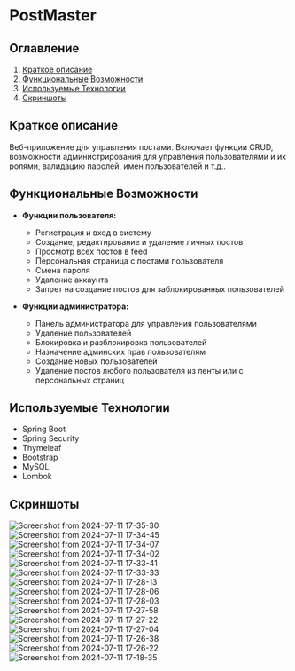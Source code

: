 # PostMaster

## Оглавление
1. [Краткое описание](#краткое-описание)
2. [Функциональные Возможности](#функциональные-возможности)
3. [Используемые Технологии](#используемые-технологии)
4. [Скриншоты](#скриншоты)

## Краткое описание
Веб-приложение для управления постами. Включает функции CRUD, возможности администрирования для управления пользователями и их ролями, валидацию паролей, имен пользователей и т.д..

## Функциональные Возможности
- **Функции пользователя:**
    - Регистрация и вход в систему
    - Создание, редактирование и удаление личных постов
    - Просмотр всех постов в feed
    - Персональная страница с постами пользователя
    - Смена пароля
    - Удаление аккаунта
    - Запрет на создание постов для заблокированных пользователей

- **Функции администратора:**
    - Панель администратора для управления пользователями 
    - Удаление пользователей 
    - Блокировка и разблокировка пользователей 
    - Назначение админских прав пользователям 
    - Создание новых пользователей 
    - Удаление постов любого пользователя из ленты или с персональных страниц

## Используемые Технологии
- Spring Boot
- Spring Security
- Thymeleaf
- Bootstrap
- MySQL
- Lombok

## Скриншоты
![Screenshot from 2024-07-11 17-35-30](https://github.com/iljilj/postMaster/assets/79352449/96bff707-426b-489e-8edc-63a4349aadf8)
![Screenshot from 2024-07-11 17-34-45](https://github.com/iljilj/postMaster/assets/79352449/a7ebbc89-362a-4988-ad70-33a0e8eeab49)
![Screenshot from 2024-07-11 17-34-07](https://github.com/iljilj/postMaster/assets/79352449/37fff59b-a742-434b-9fe3-0ee788c638d8)
![Screenshot from 2024-07-11 17-34-02](https://github.com/iljilj/postMaster/assets/79352449/669daa8c-c90c-4648-9001-13c508926112)
![Screenshot from 2024-07-11 17-33-41](https://github.com/iljilj/postMaster/assets/79352449/aa7d6622-f4f7-4569-b8d0-21c7e3248817)
![Screenshot from 2024-07-11 17-33-33](https://github.com/iljilj/postMaster/assets/79352449/6a1a58cb-0542-42fa-b02d-258cdbd325b2)
![Screenshot from 2024-07-11 17-28-13](https://github.com/iljilj/postMaster/assets/79352449/0d3d70c1-6535-4585-95f6-1bfd2085e495)
![Screenshot from 2024-07-11 17-28-06](https://github.com/iljilj/postMaster/assets/79352449/6a3637b2-4df6-40d9-b73e-13be09c6f662)
![Screenshot from 2024-07-11 17-28-03](https://github.com/iljilj/postMaster/assets/79352449/a0729788-c6d5-4d8d-8598-108705c2e1f1)
![Screenshot from 2024-07-11 17-27-58](https://github.com/iljilj/postMaster/assets/79352449/84917a47-1cbc-41d0-bd1b-1374583848a5)
![Screenshot from 2024-07-11 17-27-22](https://github.com/iljilj/postMaster/assets/79352449/5815b268-7d9c-4900-90bb-cd2e0af8b2f2)
![Screenshot from 2024-07-11 17-27-04](https://github.com/iljilj/postMaster/assets/79352449/65386742-d0c1-4b1d-961c-68a57d9e97f0)
![Screenshot from 2024-07-11 17-26-38](https://github.com/iljilj/postMaster/assets/79352449/b4326c21-703e-40d2-847b-e5584bec9f85)
![Screenshot from 2024-07-11 17-26-22](https://github.com/iljilj/postMaster/assets/79352449/c11bab1c-7340-4f59-a6a6-71cba7b766d3)
![Screenshot from 2024-07-11 17-18-35](https://github.com/iljilj/postMaster/assets/79352449/247ad63c-7969-4a04-bccd-5ee02510f22f)

